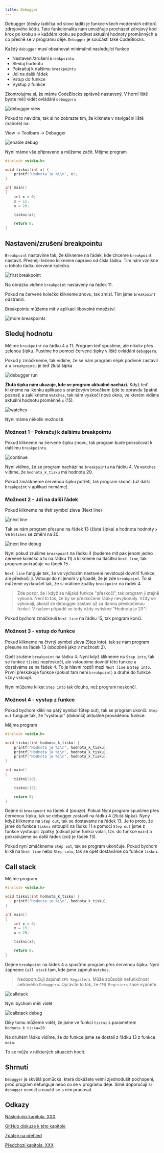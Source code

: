 ```yaml
---
title: Debugger
---
```


Debugger (česky ladička od slovo ladit) je funkce všech moderních editorů zdrojového kódu. Tato funkcionalita nám umožňuje procházet zdrojový kód krok po kroku a v každém kroku se podívat aktuální hodnoty proměnných a co přesně se v programu děje. `Debugger` je součástí také CodeBlocks.

Každý `debugger` musí obsahovat minimálně nasledující funkce

- Nastaveni/zrušení `breakpointu`
- Sleduj hodnotu
- Pokračuj k dalšímu `breakpointu`
- Jdi na další řádek
- Vstup do funkce
- Vystup z funkce

Zkontrolujme si, že máme CodeBlocks správně nastavený. V horní liště byste měli vidět ovládání `debuggeru`

![debugger view](./obrazky/debugger/debug_view.png)

Pokud to nevidíte, tak si ho zobrazte tím, že kliknete v navigační liště (nahoře) na:

View -> Toolbars -> Debugger

![enable debug](./obrazky/debugger/enable_debug.png)

Nyní máme vše připraveno a můžeme začít. Mějme program

```c
#include <stdio.h>

void tiskni(int x) {
    printf("Hodnota je %i\n", x);
}

int main()
{
    int x = 0;
    x = 15;
    x = 20;

    tiskni(x);

    return 0;
}
```

## Nastaveni/zrušení breakpointu
`Breakpoint` nastavíme tak, že klikneme na řádek, kde chceme `breakpoint` nastavit. Přesněji řečeno klikneme napravo od čísla řádku. Tím nám vznikne u tohoto řádku červené kolečko.

![first breakpoint](./obrazky/debugger/breakpoint_1.png)

Na obrázku vidíme `breakpoint` nastavený na řádek 11.

Pokud na červené kolečko klikneme znovu, tak zmizí. Tím jsme `breakpoint` odstranili.

Breakpointu můžeme mít v aplikaci libovolné množství.

![more breakpoints](./obrazky/debugger/breakpoint_2.png)

## Sleduj hodnotu
Mějme `breakpoint` na řádku 4 a 11. Program teď spustíme, ale nikoliv přes zelenou šipku. Pustíme ho pomocí červené šipky v liště ovládání `debuggeru`. 

Pokud ji zmáčkneme, tak vidíme, že se nám program nějak podivně zastavil a u `breakpointu` je teď žlutá šipka

![debugger run](./obrazky/debugger/run.png)

**Žlutá šipka nám ukazuje, kde se program aktuálně nachází.** Když teď klikneme na ikonku aplikace s oranžovým broučkem (jde to opravdu špatně poznat) a zaklikneme `Watches`, tak nám vyskočí nové okno, ve kterém vidíme aktuální hodnotu proměnné `x` (15).

![watches](./obrazky/debugger/watches.png)

Nyní máme několik možností.

### Možnost 1 - Pokračuj k dalšímu breakpointu
Pokud klikneme na červené šipku znovu, tak program bude pokračovat k dalšímu `breakpointu`.

![continue](./obrazky/debugger/continue.png)

Nyní vidíme, že se program nachází na `breakpointu` na řádku 4. Ve `Watches` vidíme, že `hodnota_k_tisku` má hodnotu 20.

Pokud zmáčkneme červenou šipku potřetí, tak program skončí (už další `breakpoint` v aplikaci nemáme).

### Možnost 2 - Jdi na další řádek
Pokud klikneme na třetí symbol zleva (Next line)

![next line](./obrazky/debugger/next_line.png)

Tak se nám program přesune na řádek 13 (žlutá šipka) a hodnota hodnoty `x` ve `Watches` se změní na 20.


![next line debug](./obrazky/debugger/next_line_debug.png)

Nyní pokud zrušíme `breakpoint` na řádku 4 (budeme mít pak jenom jedno červené kolečko a to na řádku 11) a klikneme na tlačítko `Next line`, tak program pokračuje na řádek 15.

`Next line` funguje tak, že ve výchozím nastavení nevstoupí dovnitř funkce, ale přeskočí ji. Vstoupí do ni jenom v případě, že je zde `breakpoint`. To si můžeme vyzkoušet tak, že si vrátíme zpátky `breakpoint` na řádek 4.

> Zde pozor, že i když se nějaká funkce "přeskočí", tak program ji stejně vykoná. Není to tak, že by se přeskočené řádky nevykonaly. Vždy se vykonají, akorát se debugger zastaví až za danou přeskočenou funkcí. V našem případě se tedy vždy vytiskne "Hodnota je 20"!

Pokud bychom zmáčknuli `Next line` na řádku 15, tak program končí.

### Možnost 3 - vstup do funkce
Pokud klikneme na čtvrtý symbol zleva (Step into), tak se nám program přesune na řádek 13 (obdobně jako v možnosti 2).

Opět zrušme `breakpoint` na řádku 4. Nyní když klikneme na `Step into`, tak se funkce `tiskni` nepřeskočí, ale vstoupíme dovnitř této funkce a dostáváme se na řádek 4. To je hlavní rozdíl mezi `Next line` a `Step into`. První přeskakuje funkce (pokud tam není `breakpoint`) a druhé do funkce vždy vstoupí.

Nyní můžeme klikat `Step into` tak dlouho, než program neskončí.

### Možnost 4 - vystup z funkce
Pokud bychom klikli na pátý symbol (Step out), tak se program ukončí. `Step out` funguje tak, že "vystoupí" (dokončí) aktuálně prováděnou funkce.

Mějme program

```c
#include <stdio.h>

void tiskni(int hodnota_k_tisku) {
    printf("Hodnota je %i\n", hodnota_k_tisku);
    printf("Hodnota je %i\n", hodnota_k_tisku);
    printf("Hodnota je %i\n", hodnota_k_tisku);
}

int main()
{
    tiskni(10);

    tiskni(15);

    return 0;
}
```

Dejme si `breakpoint` na řádek 4 (pouze). Pokud Nyní program spustíme přes červenou šipku, tak se debugger zastavil na řádku 4 (žlutá šipka). Nyný když klikneme na `Step out`, tak se dostáváme na řádek 13. Je to proto, že jsme do funkce `tiskni` vstoupili na řádku 11 a pomocí `Step out` jsme z funkce vystoupili zpátky (odkud jsme funkci volali, tzv. do funkce `main`) a pokračujeme na další řádek (což je řádek 13).

Pokud nyní zmáčkneme `Step out`, tak se program ukončuje. Pokud bychom klikli na `Next line` nebo `Step into`, tak se opět dostáváme do funkce `tiskni`.


## Call stack
Mějme program

```c
#include <stdio.h>

void tiskni(int hodnota_k_tisku) {
    printf("Hodnota je %i\n", hodnota_k_tisku);
}

int main()
{
    int x = 0;
    x = 15;
    x = 20;

    tiskni(x);

    return 0;
}
```

Dejme `breakpoint` na řádek 4 a spusťme program přes červenou šipku. Nyní zapneme `Call stack` tam, kde jsme zapnuli `Watches`.

> Nedoporučuji zapínat `CPU Registers`. Může způsobit nefunkčnost celkového `Debuggeru`. Opravíte to tak, že `CPU Registers` zase vypnete.

![callstack](./obrazky/debugger/callstack.png)

Nyní bychom měli vidět

![callstack debug](./obrazky/debugger/callstack_debug.png)

Díky tomu můžeme vidět, že jsme ve funkci `tiskni` s parametrem `hodnota_k_tisku=20`.

Na druhém řádku vidíme, že do funkce jsme se dostali z řádku 13 z funkce `main`.

To se může v některých situacích hodit.

## Shrnutí
`Debugger` je skvělá pomůcka, která dokážete velmi zjednodušit pochopení, proč program nefunguje nebo co se v programu děje. Silně doporučuji si `debugger` osvojit a naučit se s ním pracovat.


## Odkazy
[Následující kapitola: XXX](./zaklady-pole.md)

[GitHub diskuze k této kapitole](https://github.com/tomasbruckner/c_lectures/discussions/51)

[Zpátky na přehled](./index.md)

[Předchozí kapitola: XXX](./zaklady-cykly.md)
